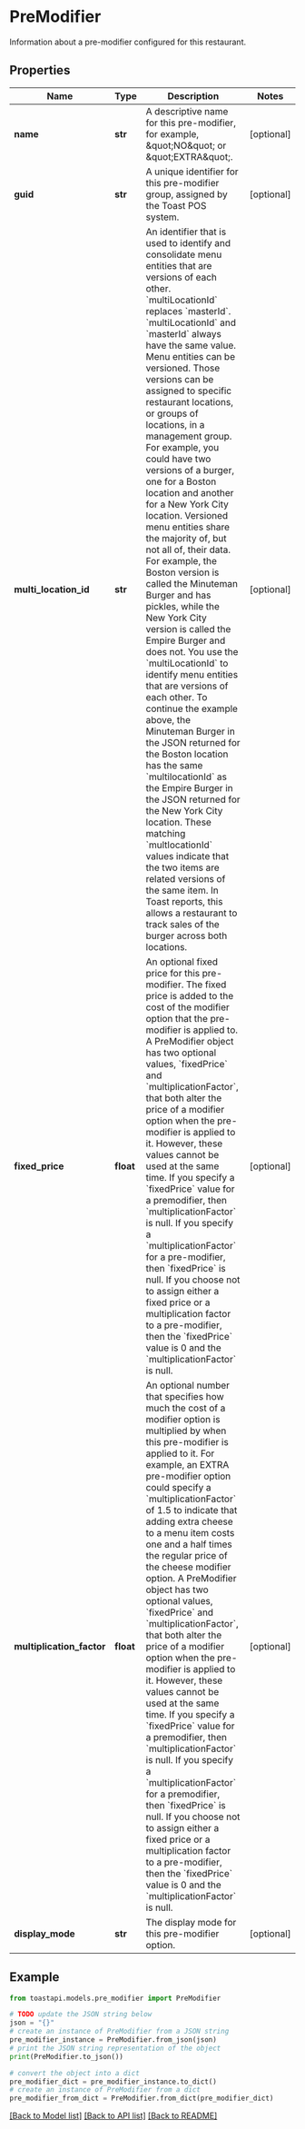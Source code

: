 # PreModifier

Information about a pre-modifier configured for this restaurant. 

## Properties

Name | Type | Description | Notes
------------ | ------------- | ------------- | -------------
**name** | **str** | A descriptive name for this pre-modifier, for example, \&quot;NO\&quot; or \&quot;EXTRA\&quot;.  | [optional] 
**guid** | **str** | A unique identifier for this pre-modifier group, assigned by the Toast POS system.  | [optional] 
**multi_location_id** | **str** | An identifier that is used to identify and consolidate menu entities that are versions of each other.  &#x60;multiLocationId&#x60; replaces &#x60;masterId&#x60;. &#x60;multiLocationId&#x60; and &#x60;masterId&#x60; always have the same value.  Menu entities can be versioned. Those versions can be assigned to specific restaurant locations, or groups of locations, in a management group. For example, you could have two versions of a burger, one for a Boston location and another for a New York City location. Versioned menu entities share the majority of, but not all of, their data. For example, the Boston version is called the Minuteman Burger and has pickles, while the New York City version is called the Empire Burger and does not.  You use the &#x60;multiLocationId&#x60; to identify menu entities that are versions of each other. To continue the example above, the Minuteman Burger in the JSON returned for the Boston location has the same &#x60;multilocationId&#x60; as the Empire Burger in the JSON returned for the New York City location. These matching &#x60;multlocationId&#x60; values indicate that the two items are related versions of the same item. In Toast reports, this allows a restaurant to track sales of the burger across both locations.  | [optional] 
**fixed_price** | **float** | An optional fixed price for this pre-modifier. The fixed price is added to the cost of the modifier option that the pre-modifier is applied to.  A PreModifier object has two optional values, &#x60;fixedPrice&#x60; and &#x60;multiplicationFactor&#x60;, that both alter the price of a modifier option when the pre-modifier is applied to it. However, these values cannot be used at the same time. If you specify a &#x60;fixedPrice&#x60; value for a premodifier, then &#x60;multiplicationFactor&#x60; is null. If you specify a &#x60;multiplicationFactor&#x60; for a pre-modifier, then &#x60;fixedPrice&#x60; is null. If you choose not to assign either a fixed price or a multiplication factor to a pre-modifier, then the &#x60;fixedPrice&#x60; value is 0 and the &#x60;multiplicationFactor&#x60; is null.  | [optional] 
**multiplication_factor** | **float** | An optional number that specifies how much the cost of a modifier option is multiplied by when this pre-modifier is applied to it. For example, an EXTRA pre-modifier option could specify a &#x60;multiplicationFactor&#x60; of 1.5 to indicate that adding extra cheese to a menu item costs one and a half times the regular price of the cheese modifier option.  A PreModifier object has two optional values, &#x60;fixedPrice&#x60; and &#x60;multiplicationFactor&#x60;, that both alter the price of a modifier option when the pre-modifier is applied to it. However, these values cannot be used at the same time. If you specify a &#x60;fixedPrice&#x60; value for a premodifier, then &#x60;multiplicationFactor&#x60; is null. If you specify a &#x60;multiplicationFactor&#x60; for a premodifier, then &#x60;fixedPrice&#x60; is null. If you choose not to assign either a fixed price or a multiplication factor to a pre-modifier, then the &#x60;fixedPrice&#x60; value is 0 and the &#x60;multiplicationFactor&#x60; is null.  | [optional] 
**display_mode** | **str** | The display mode for this pre-modifier option.  | [optional] 

## Example

```python
from toastapi.models.pre_modifier import PreModifier

# TODO update the JSON string below
json = "{}"
# create an instance of PreModifier from a JSON string
pre_modifier_instance = PreModifier.from_json(json)
# print the JSON string representation of the object
print(PreModifier.to_json())

# convert the object into a dict
pre_modifier_dict = pre_modifier_instance.to_dict()
# create an instance of PreModifier from a dict
pre_modifier_from_dict = PreModifier.from_dict(pre_modifier_dict)
```
[[Back to Model list]](../README.md#documentation-for-models) [[Back to API list]](../README.md#documentation-for-api-endpoints) [[Back to README]](../README.md)



